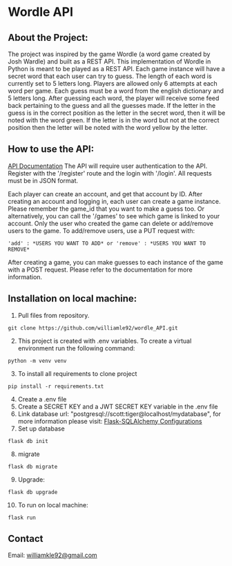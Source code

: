 # Wordle API
## About the Project: 
The project was inspired by the game Wordle (a word game created by Josh Wardle) and built as a REST API. This implementation of Wordle in Python is meant to be played as a REST API. Each game instance will have a secret word that each user can try to guess. The length of each word is currently set to 5 letters long. Players are allowed only 6 attempts at each word per game. Each guess must be a word from the english dictionary and 5 letters long. After guessing each word, the player will receive some feed back pertaining to the guess and all the guesses made. If the letter in the guess is in the correct position as the letter in the secret word, then it will be noted with the word green. If the letter is in the word but not at the correct position then the letter will be noted with the word yellow by the letter.


## How to use the API:
[API Documentation](https://documenter.getpostman.com/view/15868454/UVsEVoya)
The API will require user authentication to the API. Register with the '/register' route and the login with '/login'. All requests must be in JSON format.

Each player can create an account, and get that account by ID. After creating an account and logging in, each user can create a game instance. Please remember the game_id that you want to make a guess too. Or alternatively, you can call the '/games' to see which game is linked to your account. Only the user who created the game can delete or add/remove users to the game. To add/remove users, use a PUT request with:
```
'add' : *USERS YOU WANT TO ADD* or 'remove' : *USERS YOU WANT TO REMOVE* 
```
After creating a game, you can make guesses to each instance of the game with a POST request. Please refer to the documentation for more information.

## Installation on local machine:
1. Pull files from repository.
``` 
git clone https://github.com/williamle92/wordle_API.git 
```
2. This project is created with .env variables. To create a virtual environment run the following command: 
```
python -m venv venv
```
3. To install all requirements to clone project
```
pip install -r requirements.txt
```
4. Create a .env file
5. Create a SECRET KEY and a JWT SECRET KEY variable in the .env file
6. Link database url: "postgresql://scott:tiger@localhost/mydatabase", for more information please visit: [Flask-SQLAlchemy Configurations](https://flask-sqlalchemy.palletsprojects.com/en/2.x/config/)
7. Set up database 
```
flask db init
```
8. migrate 
```
flask db migrate
```
9. Upgrade: 
```
flask db upgrade
```
10. To run on local machine:
```
flask run
```

## Contact
Email: williamkle92@gmail.com